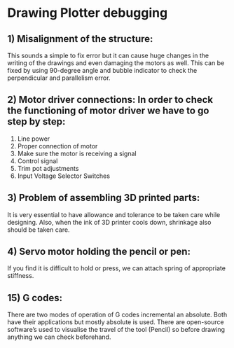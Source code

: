 # Drawing Plotter debugging
## 1)	Misalignment of the structure: 
This sounds a simple to fix error but it can cause huge changes in the writing of the drawings and even damaging the motors as well. 
This can be fixed by using 90-degree angle and bubble indicator to check the perpendicular and parallelism error.


## 2)	Motor driver connections: In order to check the functioning of motor driver we have to go step by step:
1)	Line power
2)	Proper connection of motor
3)	Make sure the motor is receiving a signal
4)	Control signal
5)	Trim pot adjustments
6)	Input Voltage Selector Switches


## 3)	Problem of assembling 3D printed parts: 
It is very essential to have allowance and tolerance to be taken care while designing. Also, when the ink of 3D printer cools down, shrinkage also should be taken care. 

## 4)	Servo motor holding the pencil or pen: 
If you find it is difficult to hold or press, we can attach spring of appropriate stiffness.


## 15)	G codes:
There are two modes of operation of G codes incremental an absolute. Both have their applications but mostly absolute is used. There are open-source software’s used to visualise the travel of the tool (Pencil) so before drawing anything we can check beforehand.


